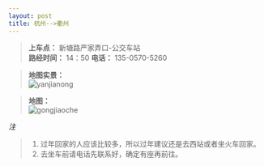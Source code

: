 ```yaml
---
layout: post
title: 杭州-->衢州
---
```


> **上车点：** 新塘路严家弄口-公交车站    
> **路经时间：** 14：50
> **电话：** 135-0570-5260


> **地图实景：**       
![yanjianong]({{site.url}}/images/201412/yanjianong.png)

> **地图：**    
![gongjiaoche]({{site.url}}/images/201412/gongjiao.png)


*注*
> 1. 过年回家的人应该比较多，所以过年建议还是去西站或者坐火车回家。
> 2. 去坐车前请电话先联系好，确定有座再前往。